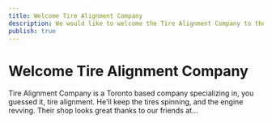 ```yaml
---
title: Welcome Tire Alignment Company
description: We would like to welcome the Tire Alignment Company to the fray!
publish: true
---
```

# Welcome Tire Alignment Company

Tire Alignment Company is a Toronto based company specializing in, you guessed it, tire alignment. He'll keep the tires spinning, and the engine revving. Their shop looks great thanks to our friends at...
